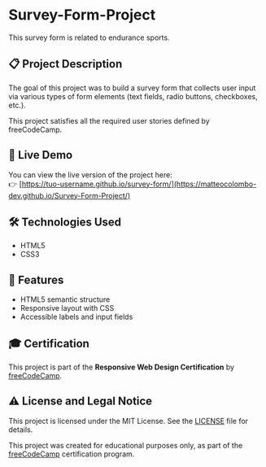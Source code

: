 # Survey-Form-Project
This survey form is related to endurance sports.

## 📋 Project Description
The goal of this project was to build a survey form that collects user input via various types of form elements (text fields, radio buttons, checkboxes, etc.).

This project satisfies all the required user stories defined by freeCodeCamp.

## 🔗 Live Demo

You can view the live version of the project here:  
👉 [https://tuo-username.github.io/survey-form/](https://matteocolombo-dev.github.io/Survey-Form-Project/)

## 🛠️ Technologies Used

- HTML5
- CSS3

## 🚀 Features

- HTML5 semantic structure
- Responsive layout with CSS
- Accessible labels and input fields

## 🎓 Certification

This project is part of the **Responsive Web Design Certification** by [freeCodeCamp](https://www.freecodecamp.org/).

## ⚠️ License and Legal Notice
This project is licensed under the MIT License. See the [LICENSE](https://github.com/matteocolombo-dev/Survey-Form-Project/blob/main/LICENSE) file for details.

This project was created for educational purposes only, as part of the [freeCodeCamp](https://www.freecodecamp.org/) certification program.

